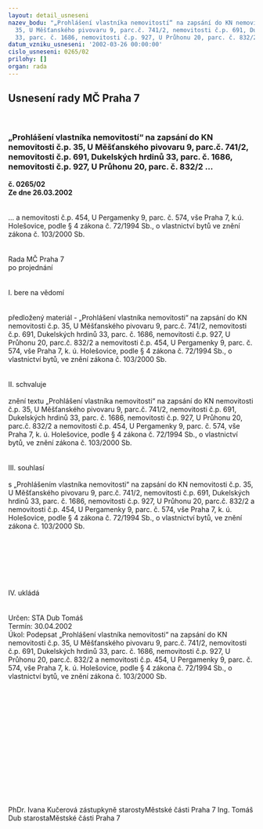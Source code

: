```yaml
---
layout: detail_usneseni
nazev_bodu: "„Prohlášení vlastníka nemovitostí“ na zapsání do KN nemovitosti č.p.
  35, U Měšťanského pivovaru 9, parc.č. 741/2, nemovitosti č.p. 691, Dukelských hrdinů
  33, parc. č. 1686, nemovitosti č.p. 927, U Průhonu 20, parc. č. 832/2 ..."
datum_vzniku_usneseni: '2002-03-26 00:00:00'
cislo_usneseni: 0265/02
prilohy: []
organ: rada
---
```

<div id="ucUsn_pList" class="usn">
	<span><h2>Usnesení rady MČ Praha 7 </h2>
<br></span><div class="standBody">
<span><h3>„Prohlášení vlastníka nemovitostí“ na zapsání do KN nemovitosti č.p. 35, U Měšťanského pivovaru 9, parc.č. 741/2, nemovitosti č.p. 691, Dukelských hrdinů 33, parc. č. 1686, nemovitosti č.p. 927, U Průhonu 20, parc. č. 832/2 ...</h3></span><div class="center">
		<strong>č. 0265/02</strong><br>
	</div>
<div class="center">
		<strong>Ze dne 26.03.2002</strong><br><br>
	</div>
<br>... a nemovitosti č.p. 454, U Pergamenky 9, parc. č. 574, vše Praha 7, k.ú. Holešovice, podle § 4 zákona č. 72/1994 Sb., o vlastnictví bytů ve znění zákona č. 103/2000 Sb.<br><br><br>Rada MČ Praha 7<br>po projednání<br><br><br>I.	bere na vědomí<br><br> <br>předložený materiál - „Prohlášení vlastníka nemovitosti“ na zapsání do KN nemovitosti č.p. 35, U Měšťanského pivovaru 9, parc.č. 741/2, nemovitosti č.p. 691, Dukelských hrdinů 33, parc. č. 1686, nemovitosti č.p. 927, U Průhonu 20, parc.č. 832/2 a nemovitosti č.p. 454, U Pergamenky 9, parc. č. 574, vše Praha 7, k. ú. Holešovice, podle § 4 zákona č. 72/1994 Sb., o vlastnictví bytů, ve znění zákona č. 103/2000 Sb.<br><br><br>II.	schvaluje <br><br>znění textu „Prohlášení vlastníka nemovitosti“ na zapsání do KN nemovitosti č.p. 35, U Měšťanského pivovaru 9, parc.č. 741/2, nemovitosti č.p. 691, Dukelských hrdinů 33, parc. č. 1686, nemovitosti č.p. 927, U Průhonu 20, parc.č. 832/2 a nemovitosti č.p. 454, U Pergamenky 9, parc. č. 574, vše Praha 7, k. ú. Holešovice, podle § 4 zákona č. 72/1994 Sb., o vlastnictví bytů, ve znění zákona č. 103/2000 Sb.<br><br><br>III.	souhlasí <br><br>s „Prohlášením vlastníka nemovitosti“ na zapsání do KN nemovitosti č.p. 35, U Měšťanského pivovaru 9, parc.č. 741/2, nemovitosti č.p. 691,  Dukelských hrdinů 33, parc. č. 1686, nemovitosti č.p. 927, U Průhonu 20, parc.č. 832/2 a nemovitosti č.p. 454, U Pergamenky 9, parc. č. 574, vše Praha 7, k. ú. Holešovice, podle § 4 zákona č. 72/1994 Sb., o vlastnictví bytů, ve znění zákona č. 103/2000 Sb.<br><br><br><br><br><br><br><br>IV.	ukládá <br><br> <br>Určen:	STA Dub Tomáš<br>Termín: 30.04.2002<br>Úkol:	Podepsat „Prohlášení vlastníka nemovitosti“ na zapsání do KN nemovitosti č.p. 35, U Měšťanského pivovaru 9, parc.č. 741/2, nemovitosti č.p. 691, Dukelských hrdinů 33, parc. č. 1686, nemovitosti č.p. 927, U Průhonu 20, parc.č. 832/2 a nemovitosti č.p. 454, U Pergamenky 9, parc. č. 574, vše Praha 7, k. ú. Holešovice, podle § 4 zákona č. 72/1994 Sb., o vlastnictví bytů, ve znění zákona č. 103/2000 Sb. <br> <br><br><br><br><br><br><br><br><br><br><br><br><br> <br>	<br>PhDr. Ivana Kučerová zástupkyně starostyMěstské části Praha 7	Ing. Tomáš Dub starostaMěstské části Praha 7<br>	<br><br>
</div>
</div>